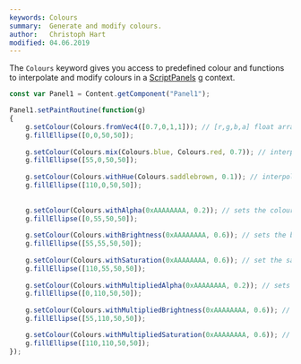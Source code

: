 ```yaml
---
keywords: Colours
summary:  Generate and modify colours.
author:   Christoph Hart
modified: 04.06.2019
---
```


The `Colours` keyword gives you access to predefined colour and functions to interpolate and modify colours in a [ScriptPanels](/scripting/scripting-in-hise/scriptpanel) [g](/scripting/scripting-api/graphics) context.

```javascript
const var Panel1 = Content.getComponent("Panel1");

Panel1.setPaintRoutine(function(g)
{	
	g.setColour(Colours.fromVec4([0.7,0,1,1])); // [r,g,b,a] float array.
	g.fillEllipse([0,0,50,50]);
	
	g.setColour(Colours.mix(Colours.blue, Colours.red, 0.7)); // interpolates between two colors
	g.fillEllipse([55,0,50,50]);
	
	g.setColour(Colours.withHue(Colours.saddlebrown, 0.1)); // interpolates through the whole hue cycle from 0-1
	g.fillEllipse([110,0,50,50]);
	
	
	g.setColour(Colours.withAlpha(0xAAAAAAAA, 0.2)); // sets the colours alpha transparency 
	g.fillEllipse([0,55,50,50]);
	
	g.setColour(Colours.withBrightness(0xAAAAAAAA, 0.6)); // sets the brightness
	g.fillEllipse([55,55,50,50]);
	
	g.setColour(Colours.withSaturation(0xAAAAAAAA, 0.6)); // set the saturation
	g.fillEllipse([110,55,50,50]);	
	
	g.setColour(Colours.withMultipliedAlpha(0xAAAAAAAA, 0.2)); // sets a multiplied alpha value
	g.fillEllipse([0,110,50,50]);
	
	g.setColour(Colours.withMultipliedBrightness(0xAAAAAAAA, 0.6)); // sets a multiplied brightness
	g.fillEllipse([55,110,50,50]);

	g.setColour(Colours.withMultipliedSaturation(0xAAAAAAAA, 0.6)); // sets a multiplied saturation.
	g.fillEllipse([110,110,50,50]);	
});
```